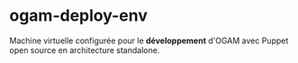 # ogam-deploy-env
Machine virtuelle configurée pour le **développement** d'OGAM avec Puppet open source en architecture standalone.

